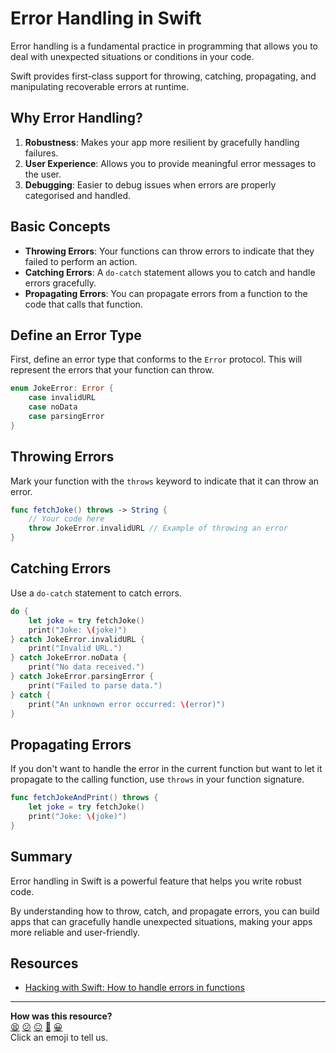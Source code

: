 # Error Handling in Swift

Error handling is a fundamental practice in programming that allows you to deal
with unexpected situations or conditions in your code.

Swift provides first-class support for throwing, catching, propagating, and
manipulating recoverable errors at runtime.

## Why Error Handling?

1. **Robustness**: Makes your app more resilient by gracefully handling
   failures.
2. **User Experience**: Allows you to provide meaningful error messages to the
   user.
3. **Debugging**: Easier to debug issues when errors are properly categorised
   and handled.

## Basic Concepts

- **Throwing Errors**: Your functions can throw errors to indicate that they
  failed to perform an action.
- **Catching Errors**: A `do-catch` statement allows you to catch and handle
  errors gracefully.
- **Propagating Errors**: You can propagate errors from a function to the code
  that calls that function.

## Define an Error Type

First, define an error type that conforms to the `Error` protocol. This will
represent the errors that your function can throw.

```swift
enum JokeError: Error {
    case invalidURL
    case noData
    case parsingError
}
```

## Throwing Errors

Mark your function with the `throws` keyword to indicate that it can throw an
error.

```swift
func fetchJoke() throws -> String {
    // Your code here
    throw JokeError.invalidURL // Example of throwing an error
}
```

## Catching Errors

Use a `do-catch` statement to catch errors.

```swift
do {
    let joke = try fetchJoke()
    print("Joke: \(joke)")
} catch JokeError.invalidURL {
    print("Invalid URL.")
} catch JokeError.noData {
    print("No data received.")
} catch JokeError.parsingError {
    print("Failed to parse data.")
} catch {
    print("An unknown error occurred: \(error)")
}
```

## Propagating Errors

If you don't want to handle the error in the current function but want to let it
propagate to the calling function, use `throws` in your function signature.

```swift
func fetchJokeAndPrint() throws {
    let joke = try fetchJoke()
    print("Joke: \(joke)")
}
```

<!-- OMITTED -->

## Summary

Error handling in Swift is a powerful feature that helps you write robust code.

By understanding how to throw, catch, and propagate errors, you can build apps
that can gracefully handle unexpected situations, making your apps more reliable
and user-friendly.

## Resources

- [Hacking with Swift: How to handle errors in functions](https://www.hackingwithswift.com/quick-start/beginners/how-to-handle-errors-in-functions)


<!-- BEGIN GENERATED SECTION DO NOT EDIT -->

---

**How was this resource?**  
[😫](https://airtable.com/shrUJ3t7KLMqVRFKR?prefill_Repository=makersacademy%2Fswiftui-engineering-project&prefill_File=pills%2Ferror_handling_in_swift.md&prefill_Sentiment=😫) [😕](https://airtable.com/shrUJ3t7KLMqVRFKR?prefill_Repository=makersacademy%2Fswiftui-engineering-project&prefill_File=pills%2Ferror_handling_in_swift.md&prefill_Sentiment=😕) [😐](https://airtable.com/shrUJ3t7KLMqVRFKR?prefill_Repository=makersacademy%2Fswiftui-engineering-project&prefill_File=pills%2Ferror_handling_in_swift.md&prefill_Sentiment=😐) [🙂](https://airtable.com/shrUJ3t7KLMqVRFKR?prefill_Repository=makersacademy%2Fswiftui-engineering-project&prefill_File=pills%2Ferror_handling_in_swift.md&prefill_Sentiment=🙂) [😀](https://airtable.com/shrUJ3t7KLMqVRFKR?prefill_Repository=makersacademy%2Fswiftui-engineering-project&prefill_File=pills%2Ferror_handling_in_swift.md&prefill_Sentiment=😀)  
Click an emoji to tell us.

<!-- END GENERATED SECTION DO NOT EDIT -->
